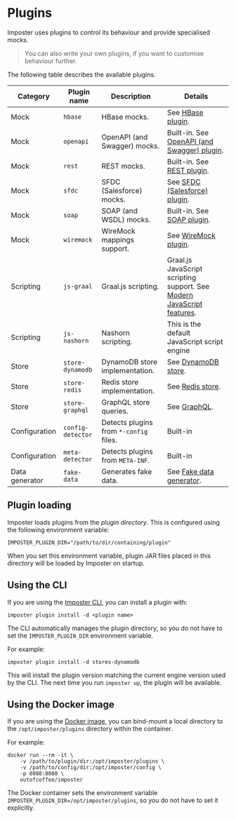 # Plugins

Imposter uses plugins to control its behaviour and provide specialised mocks.

> You can also write your own plugins, if you want to customise behaviour further.

The following table describes the available plugins.

| Category       | Plugin name       | Description                            | Details                                                                                            |
|----------------|-------------------|----------------------------------------|----------------------------------------------------------------------------------------------------|
| Mock           | `hbase`           | HBase mocks.                           | See [HBase plugin](hbase_plugin.md).                                                               |
| Mock           | `openapi`         | OpenAPI (and Swagger) mocks.           | Built-in. See [OpenAPI (and Swagger) plugin](openapi_plugin.md).                                   |
| Mock           | `rest`            | REST mocks.                            | Built-in. See [REST plugin](rest_plugin.md).                                                       |
| Mock           | `sfdc`            | SFDC (Salesforce) mocks.               | See [SFDC (Salesforce) plugin](sfdc_plugin.md).                                                    |
| Mock           | `soap`            | SOAP (and WSDL) mocks.                 | Built-in. See [SOAP plugin](soap_plugin.md).                                                       |
| Mock           | `wiremock`        | WireMock mappings support.             | See [WireMock plugin](wiremock_plugin.md).                                                         |
| Scripting      | `js-graal`        | Graal.js scripting.                    | Graal.js JavaScript scripting support. See [Modern JavaScript features](./scripting_modern_js.md). |
| Scripting      | `js-nashorn`      | Nashorn scripting.                     | This is the default JavaScript script engine                                                       |
| Store          | `store-dynamodb`  | DynamoDB store implementation.         | See [DynamoDB store](https://github.com/outofcoffee/imposter/tree/main/store/dynamodb).            |
| Store          | `store-redis`     | Redis store implementation.            | See [Redis store](https://github.com/outofcoffee/imposter/tree/main/store/redis).                  |
| Store          | `store-graphql`   | GraphQL store queries.                 | See [GraphQL](stores_graphql.md).                                                                  |
| Configuration  | `config-detector` | Detects plugins from `*-config` files. | Built-in                                                                                           |
| Configuration  | `meta-detector`   | Detects plugins from `META-INF`.       | Built-in                                                                                           |
| Data generator | `fake-data`       | Generates fake data.                   | See [Fake data generator](fake_data.md).                                                           |

## Plugin loading

Imposter loads plugins from the _plugin directory_. This is configured using the following environment variable:

    IMPOSTER_PLUGIN_DIR="/path/to/dir/containing/plugin"

When you set this environment variable, plugin JAR files placed in this directory will be loaded by Imposter on startup.

## Using the CLI

If you are using the [Imposter CLI](./run_imposter_cli.md), you can install a plugin with:

    imposter plugin install -d <plugin name>

The CLI automatically manages the plugin directory, so you do not have to set the `IMPOSTER_PLUGIN_DIR` environment variable.

For example:

    imposter plugin install -d stores-dynamodb

This will install the plugin version matching the current engine version used by the CLI. The next time you run `imposter up`, the plugin will be available.

## Using the Docker image

If you are using the [Docker image](./run_imposter_docker.md), you can bind-mount a local directory to the `/opt/imposter/plugins` directory within the container.

For example:

    docker run --rm -it \
        -v /path/to/plugin/dir:/opt/imposter/plugins \
        -v /path/to/config/dir:/opt/imposter/config \
        -p 8080:8080 \
        outofcoffee/imposter

The Docker container sets the environment variable `IMPOSTER_PLUGIN_DIR=/opt/imposter/plugins`, so you do not have to set it explicitly.
